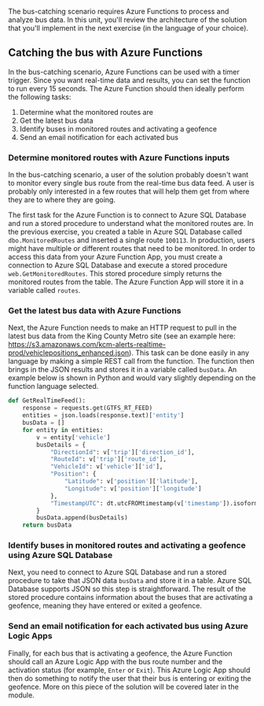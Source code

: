 The bus-catching scenario requires Azure Functions to process and analyze bus data. In this unit, you'll review the architecture of the solution that you'll implement in the next exercise (in the language of your choice).

## Catching the bus with Azure Functions

In the bus-catching scenario, Azure Functions can be used with a timer trigger. Since you want real-time data and results, you can set the function to run every 15 seconds. The Azure Function should then ideally perform the following tasks:

1. Determine what the monitored routes are
1. Get the latest bus data
1. Identify buses in monitored routes and activating a geofence
1. Send an email notification for each activated bus

### Determine monitored routes with Azure Functions inputs

In the bus-catching scenario, a user of the solution probably doesn't want to monitor every single bus route from the real-time bus data feed. A user is probably only interested in a few routes that will help them get from where they are to where they are going.

The first task for the Azure Function is to connect to Azure SQL Database and run a stored procedure to understand what the monitored routes are. In the previous exercise, you created a table in Azure SQL Database called `dbo.MonitoredRoutes` and inserted a single route `100113`. In production, users might have multiple or different routes that need to be monitored. In order to access this data from your Azure Function App, you must create a connection to Azure SQL Database and execute a stored procedure `web.GetMonitoredRoutes`. This stored procedure simply returns the monitored routes from the table. The Azure Function App will store it in a variable called `routes`.

### Get the latest bus data with Azure Functions

Next, the Azure Function needs to make an HTTP request to pull in the latest bus data from the King County Metro site (see an example here: <https://s3.amazonaws.com/kcm-alerts-realtime-prod/vehiclepositions_enhanced.json>). This task can be done easily in any language by making a simple REST call from the function. The function then brings in the JSON results and stores it in a variable called `busData`. An example below is shown in Python and would vary slightly depending on the function language selected.

```python
def GetRealTimeFeed():
    response = requests.get(GTFS_RT_FEED)
    entities = json.loads(response.text)['entity']
    busData = []
    for entity in entities:
        v = entity['vehicle']
        busDetails = {
            "DirectionId": v['trip']['direction_id'],
            "RouteId": v['trip']['route_id'],
            "VehicleId": v['vehicle']['id'],
            "Position": {
                "Latitude": v['position']['latitude'],
                "Longitude": v['position']['longitude']
            },
            "TimestampUTC": dt.utcFROMtimestamp(v['timestamp']).isoformat(sep=' ')
        }
        busData.append(busDetails)    
    return busData
```

### Identify buses in monitored routes and activating a geofence using Azure SQL Database

Next, you need to connect to Azure SQL Database and run a stored procedure to take that JSON data `busData` and store it in a table. Azure SQL Database supports JSON so this step is straightforward. The result of the stored procedure contains information about the buses that are activating a geofence, meaning they have entered or exited a geofence.

### Send an email notification for each activated bus using Azure Logic Apps

Finally, for each bus that is activating a geofence, the Azure Function should call an Azure Logic App with the bus route number and the activation status (for example, `Enter` or `Exit`). This Azure Logic App should then do something to notify the user that their bus is entering or exiting the geofence. More on this piece of the solution will be covered later in the module.
